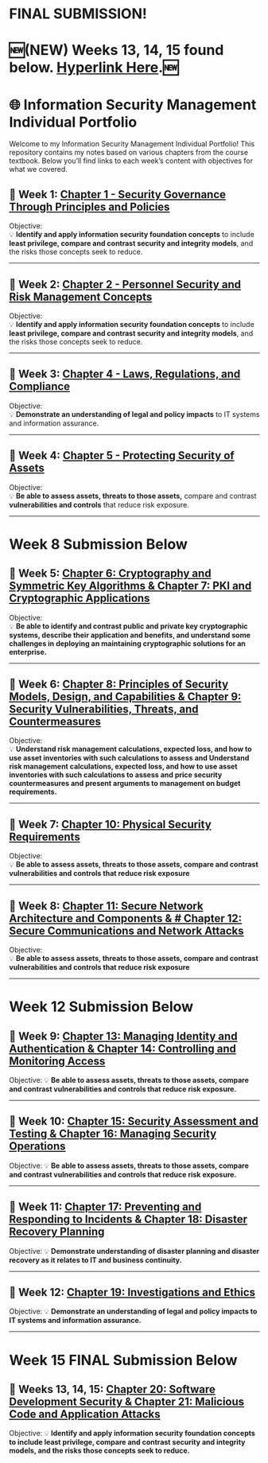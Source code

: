# FINAL SUBMISSION!
# 🆕(NEW) Weeks 13, 14, 15 found below. [Hyperlink Here](#Week-15-FINAL-Submission-Below).🆕

# 🌐 Information Security Management Individual Portfolio

Welcome to my Information Security Management Individual Portfolio! This repository contains my notes based on various chapters from the course textbook. Below you’ll find links to each week’s content with objectives for what we covered.

## 📅 Week 1: [Chapter 1 - Security Governance Through Principles and Policies](./Chapter%201%20Security%20Governance%20Through%20Principles%20and%20Policies.md)
Objective:  
💡 **Identify and apply information security foundation concepts** to include **least privilege, compare and contrast security and integrity models**, and the risks those concepts seek to reduce.

---

## 📅 Week 2: [Chapter 2 - Personnel Security and Risk Management Concepts](./Chapter%202%20Personnel%20Security%20and%20Risk%20%20Management%20Concepts.md)
Objective:  
💡 **Identify and apply information security foundation concepts** to include **least privilege, compare and contrast security and integrity models**, and the risks those concepts seek to reduce.

---

## 📅 Week 3: [Chapter 4 - Laws, Regulations, and Compliance](./Chapter%204%20%20Laws%2C%20Regulations%2C%20and%20Compliance.md)
Objective:  
💡 **Demonstrate an understanding of legal and policy impacts** to IT systems and information assurance.

---

## 📅 Week 4: [Chapter 5 - Protecting Security of Assets](./Chapter%205%20%20Protecting%20Security%20of%20Assets.md)
Objective:  
💡 **Be able to assess assets, threats to those assets,** compare and contrast **vulnerabilities and controls** that reduce risk exposure.

---

# Week 8 Submission Below

## 📅 Week 5: [Chapter 6: Cryptography and Symmetric Key Algorithms & Chapter 7: PKI and Cryptographic Applications](./Week%205.md)
Objective:  
💡 **Be able to identify and contrast public and private key cryptographic systems, describe their application and benefits, and understand some challenges in deploying an maintaining cryptographic solutions for an enterprise.**

---

## 📅 Week 6: [Chapter 8: Principles of Security Models, Design, and Capabilities & Chapter 9: Security Vulnerabilities, Threats, and Countermeasures](./Week%206.md)
Objective:  
💡 **Understand risk management calculations, expected loss, and how to use asset inventories with such calculations to assess and Understand risk management calculations, expected loss, and how to use asset inventories with such calculations to assess and price security countermeasures and present arguments to management on budget requirements.** 

---

## 📅 Week 7: [Chapter 10: Physical Security Requirements](./Week%207.md)
Objective:  
💡 **Be able to assess assets, threats to those assets, compare and contrast vulnerabilities and controls that reduce risk exposure**

---

## 📅 Week 8: [Chapter 11: Secure Network Architecture and Components & # Chapter 12: Secure Communications and Network Attacks](./Week%208.md)
Objective:  
💡 **Be able to assess assets, threats to those assets, compare and contrast vulnerabilities and controls that reduce risk exposure**

---

# Week 12 Submission Below

## 📅 Week 9: [Chapter 13: Managing Identity and Authentication & Chapter 14: Controlling and Monitoring Access](./Week%209.md)  
Objective:
💡 **Be able to assess assets, threats to those assets, compare and contrast vulnerabilities and controls that reduce risk exposure.**

---

## 📅 Week 10: [Chapter 15: Security Assessment and Testing & Chapter 16: Managing Security Operations](./Week%2010.md)  
Objective:
💡 **Be able to assess assets, threats to those assets, compare and contrast vulnerabilities and controls that reduce risk exposure.**

---

## 📅 Week 11: [Chapter 17: Preventing and Responding to Incidents & Chapter 18: Disaster Recovery Planning](./Week%2011.md)  
Objective:
💡 **Demonstrate understanding of disaster planning and disaster recovery as it relates to IT and business continuity.**

---

## 📅 Week 12: [Chapter 19: Investigations and Ethics](./Week%2012.md)  
Objective:
💡 **Demonstrate an understanding of legal and policy impacts to IT systems and information assurance.**

---
# Week 15 FINAL Submission Below

## 📅 Weeks 13, 14, 15: [Chapter 20: Software Development Security & Chapter 21: Malicious Code and Application Attacks](./Week-13-14-15.md)
Objective:
💡 **Identify and apply information security foundation concepts to include least privilege, compare and contrast security and integrity models, and the risks those concepts seek to reduce.**


